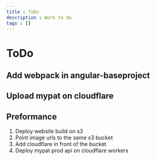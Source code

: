 ```yaml
---
title : ToDo
description : Work to do
tags : []
---
```


# ToDo

## Add webpack in angular-baseproject
## Upload mypat on cloudflare

## Preformance
1. Deploy website build on s3
2. Point image urls to the same s3 bucket
3. Add cloudflare in front of the bucket
4. Deploy mypat prod api on cloudflare workers
